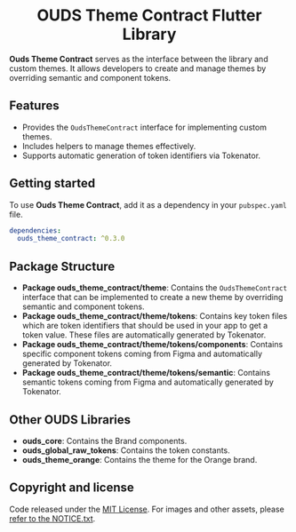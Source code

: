 <h1 align="center">OUDS Theme Contract Flutter Library</h1>

**Ouds Theme Contract** serves as the interface between the library and custom themes. It allows developers to create and manage themes by overriding semantic and component tokens.

## Features

- Provides the `OudsThemeContract` interface for implementing custom themes.
- Includes helpers to manage themes effectively.
- Supports automatic generation of token identifiers via Tokenator.

## Getting started

To use **Ouds Theme Contract**, add it as a dependency in your `pubspec.yaml` file.

```yaml
dependencies:
  ouds_theme_contract: ^0.3.0
```

## Package Structure

- **Package ouds_theme_contract/theme**: Contains the `OudsThemeContract` interface that can be implemented to create a new theme by overriding semantic and component tokens.
- **Package ouds_theme_contract/theme/tokens**: Contains key token files which are token identifiers that should be used in your app to get a token value. These files are automatically generated by Tokenator.
- **Package ouds_theme_contract/theme/tokens/components**: Contains specific component tokens coming from Figma and automatically generated by Tokenator.
- **Package ouds_theme_contract/theme/tokens/semantic**: Contains semantic tokens coming from Figma and automatically generated by Tokenator.

## Other OUDS Libraries

- **ouds_core**: Contains the Brand components.
- **ouds_global_raw_tokens**: Contains the token constants.
- **ouds_theme_orange**: Contains the theme for the Orange brand.

## Copyright and license

Code released under the [MIT License](https://github.com/Orange-OpenSource/ouds-flutter/blob/develop/LICENSE).
For images and other assets, please [refer to the NOTICE.txt](https://github.com/Orange-OpenSource/ouds-flutter/blob/develop/NOTICE.txt).
